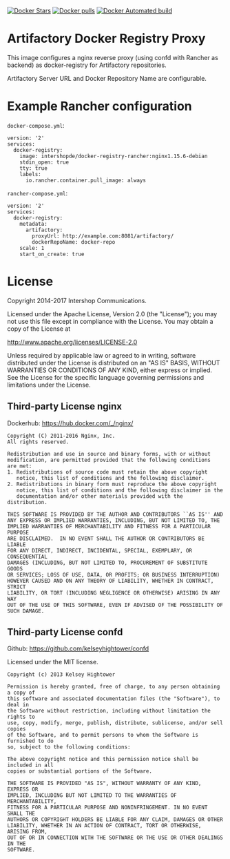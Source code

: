  [![Docker Stars](https://img.shields.io/docker/stars/intershopde/docker-registry-rancher.svg?style=plastic)](https://registry.hub.docker.com/v2/repositories/intershopde/docker-registry-rancher/stars/count/) [![Docker pulls](https://img.shields.io/docker/pulls/intershopde/docker-registry-rancher.svg?style=plastic)](https://registry.hub.docker.com/v2/repositories/intershopde/docker-registry-rancher/)
[![Docker Automated build](https://img.shields.io/docker/automated/intershopde/docker-registry-rancher.svg?maxAge=2592000?style=plastic)](https://github.com/IntershopCommunicationsAG/docker-registry-rancher/)

# Artifactory Docker Registry Proxy

This image configures a nginx reverse proxy (using confd with Rancher as backend) as docker-registry for Artifactory repositories.

Artifactory Server URL and Docker Repository Name are configurable.

# Example Rancher configuration

`docker-compose.yml`:

```
version: '2'
services:
  docker-registry:
    image: intershopde/docker-registry-rancher:nginx1.15.6-debian
    stdin_open: true
    tty: true
    labels:
      io.rancher.container.pull_image: always
```

`rancher-compose.yml`:

```
version: '2'
services:
  docker-registry:
    metadata:
      artifactory:
        proxyUrl: http://example.com:8081/artifactory/
        dockerRepoName: docker-repo
    scale: 1
    start_on_create: true
```

# License

Copyright 2014-2017 Intershop Communications.

Licensed under the Apache License, Version 2.0 (the "License"); you may not use this file except in compliance with the License. You may obtain a copy of the License at

http://www.apache.org/licenses/LICENSE-2.0

Unless required by applicable law or agreed to in writing, software distributed under the License is distributed on an "AS IS" BASIS, WITHOUT WARRANTIES OR CONDITIONS OF ANY KIND, either express or implied. See the License for the specific language governing permissions and limitations under the License.

## Third-party License nginx

Dockerhub: https://hub.docker.com/_/nginx/

```
Copyright (C) 2011-2016 Nginx, Inc.
All rights reserved.

Redistribution and use in source and binary forms, with or without
modification, are permitted provided that the following conditions
are met:
1. Redistributions of source code must retain the above copyright
   notice, this list of conditions and the following disclaimer.
2. Redistributions in binary form must reproduce the above copyright
   notice, this list of conditions and the following disclaimer in the
   documentation and/or other materials provided with the distribution.

THIS SOFTWARE IS PROVIDED BY THE AUTHOR AND CONTRIBUTORS ``AS IS'' AND
ANY EXPRESS OR IMPLIED WARRANTIES, INCLUDING, BUT NOT LIMITED TO, THE
IMPLIED WARRANTIES OF MERCHANTABILITY AND FITNESS FOR A PARTICULAR PURPOSE
ARE DISCLAIMED.  IN NO EVENT SHALL THE AUTHOR OR CONTRIBUTORS BE LIABLE
FOR ANY DIRECT, INDIRECT, INCIDENTAL, SPECIAL, EXEMPLARY, OR CONSEQUENTIAL
DAMAGES (INCLUDING, BUT NOT LIMITED TO, PROCUREMENT OF SUBSTITUTE GOODS
OR SERVICES; LOSS OF USE, DATA, OR PROFITS; OR BUSINESS INTERRUPTION)
HOWEVER CAUSED AND ON ANY THEORY OF LIABILITY, WHETHER IN CONTRACT, STRICT
LIABILITY, OR TORT (INCLUDING NEGLIGENCE OR OTHERWISE) ARISING IN ANY WAY
OUT OF THE USE OF THIS SOFTWARE, EVEN IF ADVISED OF THE POSSIBILITY OF
SUCH DAMAGE.
```

## Third-party License confd

Github: https://github.com/kelseyhightower/confd

Licensed under the MIT license.

```
Copyright (c) 2013 Kelsey Hightower

Permission is hereby granted, free of charge, to any person obtaining a copy of
this software and associated documentation files (the "Software"), to deal in
the Software without restriction, including without limitation the rights to
use, copy, modify, merge, publish, distribute, sublicense, and/or sell copies
of the Software, and to permit persons to whom the Software is furnished to do
so, subject to the following conditions:

The above copyright notice and this permission notice shall be included in all
copies or substantial portions of the Software.

THE SOFTWARE IS PROVIDED "AS IS", WITHOUT WARRANTY OF ANY KIND, EXPRESS OR
IMPLIED, INCLUDING BUT NOT LIMITED TO THE WARRANTIES OF MERCHANTABILITY,
FITNESS FOR A PARTICULAR PURPOSE AND NONINFRINGEMENT. IN NO EVENT SHALL THE
AUTHORS OR COPYRIGHT HOLDERS BE LIABLE FOR ANY CLAIM, DAMAGES OR OTHER
LIABILITY, WHETHER IN AN ACTION OF CONTRACT, TORT OR OTHERWISE, ARISING FROM,
OUT OF OR IN CONNECTION WITH THE SOFTWARE OR THE USE OR OTHER DEALINGS IN THE
SOFTWARE.
```
